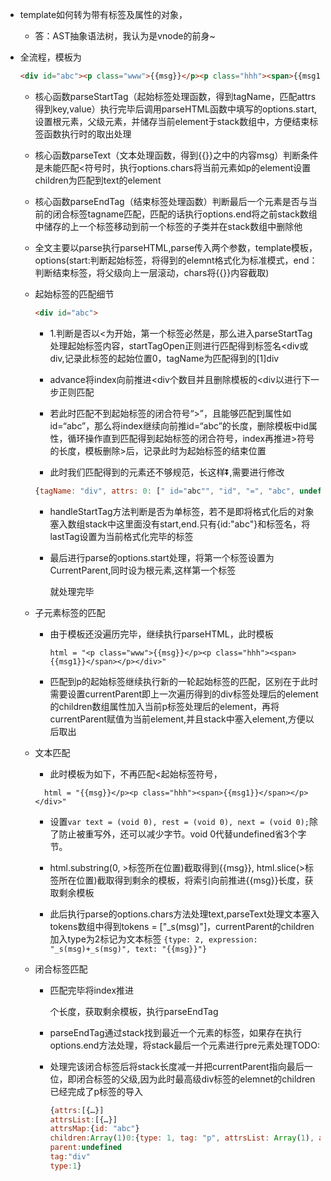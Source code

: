  - template如何转为带有标签及属性的对象，

    - 答：AST抽象语法树，我认为是vnode的前身~

- 全流程，模板为

    ```html
    <div id="abc"><p class="www">{{msg}}</p><p class="hhh"><span>{{msg1}}</span></p></div>
    ```

    - 核心函数parseStartTag（起始标签处理函数，得到tagName，匹配attrs得到key,value）执行完毕后调用parseHTML函数中填写的options.start,设置根元素，父级元素，并储存当前element于stack数组中，方便结束标签函数执行时的取出处理
 
    - 核心函数parseText（文本处理函数，得到{{}}之中的内容msg）判断条件是未能匹配<符号时，执行options.chars将当前元素如p的element设置children为匹配到text的element

    - 核心函数parseEndTag（结束标签处理函数）判断最后一个元素是否与当前的闭合标签tagname匹配，匹配的话执行options.end将之前stack数组中储存的上一个标签移动到前一个标签的子类并在stack数组中删除他

    - 全文主要以parse执行parseHTML,parse传入两个参数，template模板，options(start:判断起始标签，将得到的elemnt格式化为标准模式，end：判断结束标签，将父级向上一层滚动，chars将{{}}内容截取)

    - 起始标签的匹配细节

        ```html
        <div id="abc">
        ```

        - 1.判断是否以<为开始，第一个标签必然是，那么进入parseStartTag处理起始标签内容，startTagOpen正则进行匹配得到标签名<div或div,记录此标签的起始位置0，tagName为匹配得到的[1]div

        - advance将index向前推进<div个数目并且删除模板的<div以进行下一步正则匹配

        - 若此时匹配不到起始标签的闭合符号“>”，且能够匹配到属性如id=“abc”，那么将index继续向前推id=“abc”的长度，删除模板中id属性，循环操作直到匹配得到起始标签的闭合符号，index再推进>符号的长度，模板删除>后，记录此时为起始标签的结束位置

        - 此时我们匹配得到的元素还不够规范，长这样⏬,需要进行修改

        ```js
        {tagName: "div", attrs: 0: [" id="abc"", "id", "=", "abc", undefined, undefined, index: 0, input: " id="abc"><p class="www">{{msg}}</p><p class="hhh"><span>{{msg1}}</span></p></div>", groups: undefined], start: 0, end: 14}
        ```

        - handleStartTag方法判断是否为单标签，若不是即将格式化后的对象塞入数组stack中这里面没有start,end.只有{id:"abc"}和标签名，将lastTag设置为当前格式化完毕的标签

        - 最后进行parse的options.start处理，将第一个标签设置为CurrentParent,同时设为根元素,这样第一个标签<div id="abc">就处理完毕

    - 子元素标签的匹配

        - 由于模板还没遍历完毕，继续执行parseHTML，此时模板

          ```
          html = "<p class="www">{{msg}}</p><p class="hhh"><span>{{msg1}}</span></p></div>"
          ```

        - 匹配到p的起始标签继续执行新的一轮起始标签的匹配，区别在于此时需要设置currentParent即上一次遍历得到的div标签处理后的element的children数组属性加入当前p标签处理后的element，再将currentParent赋值为当前element,并且stack中塞入element,方便以后取出

    - 文本匹配

        - 此时模板为如下，不再匹配<起始标签符号，
        ```
          html = "{{msg}}</p><p class="hhh"><span>{{msg1}}</span></p></div>"
        ```
        
        - 设置```var text = (void 0), rest = (void 0), next = (void 0);```除了防止被重写外，还可以减少字节。void 0代替undefined省3个字节。

        - html.substring(0, >标签所在位置)截取得到{{msg}}, html.slice(>标签所在位置)截取得到剩余的模板，将索引向前推进{{msg}}长度，获取剩余模板

        - 此后执行parse的options.chars方法处理text,parseText处理文本塞入tokens数组中得到tokens = ["_s(msg)"]，currentParent的children加入type为2标记为文本标签
        ```{type: 2, expression: "_s(msg)+_s(msg)", text: "{{msg}}"}```

    - 闭合标签匹配

        - 匹配完毕将index推进</p>个长度，获取剩余模板，执行parseEndTag

        - parseEndTag通过stack找到最近一个元素的标签，如果存在执行options.end方法处理，将stack最后一个元素进行pre元素处理TODO:

        - 处理完该闭合标签后将stack长度减一并把currentParent指向最后一位，即闭合标签的父级,因为此时最高级div标签的elemnet的children已经完成了p标签的导入
            ```js
            {attrs:[{…}]
            attrsList:[{…}]
            attrsMap:{id: "abc"}
            children:Array(1)0:{type: 1, tag: "p", attrsList: Array(1), attrsMap: {…}, parent: {…}, …}
            parent:undefined
            tag:"div"
            type:1}
            ```